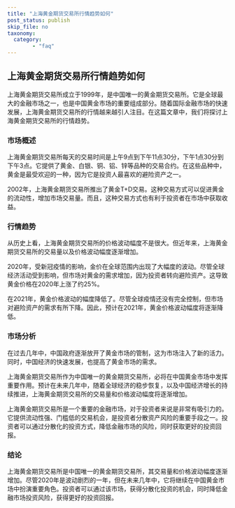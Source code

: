 ```yaml
---
title: "上海黄金期货交易所行情趋势如何"
post_status: publish
skip_file: no
taxonomy:
  category:
        - "faq"
---
```


## 上海黄金期货交易所行情趋势如何

上海黄金期货交易所成立于1999年，是中国唯一的黄金期货交易所。它是全球最大的金融市场之一，也是中国黄金市场的重要组成部分。随着国际金融市场的快速发展，上海黄金期货交易所的行情越来越引人注目。在这篇文章中，我们将探讨上海黄金期货交易所的行情趋势。

### 市场概述

上海黄金期货交易所每天的交易时间是上午9点到下午11点30分，下午1点30分到下午3点。它提供了黄金、白银、铜、铝、锌等品种的交易合约。在这些品种中，黄金是最受欢迎的一种，因为它是投资人最喜欢的避险资产之一。

2002年，上海黄金期货交易所推出了黄金T+D交易。这种交易方式可以促进黄金的流动性，增加市场交易量。而且，这种交易方式也有利于投资者在市场中获取收益。

### 行情趋势

从历史上看，上海黄金期货交易所的价格波动幅度不是很大。但近年来，上海黄金期货交易所的交易量以及价格波动幅度逐渐增加。

2020年，受新冠疫情的影响，金价在全球范围内出现了大幅度的波动。尽管全球经济活动受到影响，但市场对黄金的需求增加，因为投资者转向避险资产。这导致黄金价格在2020年上涨了约25%。

在2021年，黄金价格波动的幅度降低了。尽管全球疫情还没有完全控制，但市场对避险资产的需求有所下降。因此，预计在2021年，黄金价格波动幅度将逐渐降低。

### 市场分析

在过去几年中，中国政府逐渐放开了黄金市场的管制，这为市场注入了新的活力。同时，中国经济的快速发展，也提高了黄金市场的需求。

上海黄金期货交易所作为中国唯一的黄金期货交易所，必将在中国黄金市场中发挥重要作用。预计在未来几年中，随着全球经济的稳步恢复，以及中国经济增长的持续推进，上海黄金期货交易所的交易量和价格波动幅度将逐渐增加。

上海黄金期货交易所是一个重要的金融市场，对于投资者来说是非常有吸引力的。它提供流动性强、门槛低的交易机会，是投资者分散资产风险的重要手段之一。投资者可以通过分散化的投资方式，降低金融市场的风险，同时获取更好的投资回报。

### 结论

上海黄金期货交易所是中国唯一的黄金期货交易所，其交易量和价格波动幅度逐渐增加。尽管2020年是波动剧烈的一年，但在未来几年中，它将继续在中国黄金市场中扮演重要角色。投资者可以通过该市场，获得分散化投资的机会，同时降低金融市场投资风险，获得更好的投资回报。
